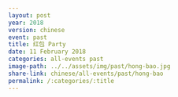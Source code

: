 ```yaml
---
layout: post
year: 2018
version: chinese
event: past
title: 红包 Party
date: 11 February 2018
categories: all-events past
image-path: ../../assets/img/past/hong-bao.jpg
share-link: chinese/all-events/past/hong-bao
permalink: /:categories/:title
---
```

